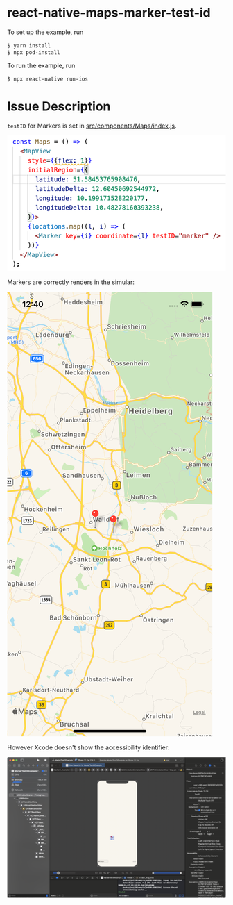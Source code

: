 # react-native-maps-marker-test-id

To set up the example, run

```
$ yarn install
$ npx pod-install
```

To run the example, run

```
$ npx react-native run-ios
```

# Issue Description

`testID` for Markers is set in [src/components/Maps/index.js](src/components/Maps/index.js).

![](assets/marker.png)

Markers are correctly renders in the simular:

![](assets/simulator.png)

However Xcode doesn't show the accessibility identifier:

![](assets/xcode.png)